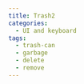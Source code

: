 ```yaml
---
title: Trash2
categories:
  - UI and keyboard
tags:
  - trash-can
  - garbage
  - delete
  - remove
---
```

